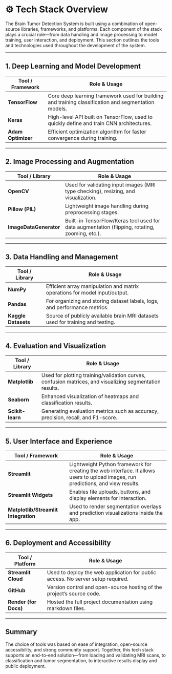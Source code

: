 # ⚙️ Tech Stack Overview

The Brain Tumor Detection System is built using a combination of open-source libraries, frameworks, and platforms. Each component of the stack plays a crucial role—from data handling and image processing to model training, user interaction, and deployment. This section outlines the tools and technologies used throughout the development of the system.

---

## 1. Deep Learning and Model Development

| Tool / Framework                     | Role & Usage                                                                                        |
| ------------------------------------ | --------------------------------------------------------------------------------------------------- |
| **TensorFlow**                       | Core deep learning framework used for building and training classification and segmentation models. |
| **Keras**                            | High-level API built on TensorFlow, used to quickly define and train CNN architectures.             |
| **Adam Optimizer**                   | Efficient optimization algorithm for faster convergence during training.                            |

---

## 2. Image Processing and Augmentation

| Tool / Library         | Role & Usage                                                                                   |
| ---------------------- | ---------------------------------------------------------------------------------------------- |
| **OpenCV**             | Used for validating input images (MRI type checking), resizing, and visualization.             |
| **Pillow (PIL)**       | Lightweight image handling during preprocessing stages.                                        |
| **ImageDataGenerator** | Built-in TensorFlow/Keras tool used for data augmentation (flipping, rotating, zooming, etc.). |

---

## 3. Data Handling and Management

| Tool / Library      | Role & Usage                                                                   |
| ------------------- | ------------------------------------------------------------------------------ |
| **NumPy**           | Efficient array manipulation and matrix operations for model input/output.     |
| **Pandas**          | For organizing and storing dataset labels, logs, and performance metrics.      |
| **Kaggle Datasets** | Source of publicly available brain MRI datasets used for training and testing. |

---

## 4. Evaluation and Visualization

| Tool / Library   | Role & Usage                                                                                            |
| ---------------- | ------------------------------------------------------------------------------------------------------- |
| **Matplotlib**   | Used for plotting training/validation curves, confusion matrices, and visualizing segmentation results. |
| **Seaborn**      | Enhanced visualization of heatmaps and classification results.                                          |
| **Scikit-learn** | Generating evaluation metrics such as accuracy, precision, recall, and F1-score.                        |

---

## 5. User Interface and Experience

| Tool / Framework                     | Role & Usage                                                                                                                      |
| ------------------------------------ | --------------------------------------------------------------------------------------------------------------------------------- |
| **Streamlit**                        | Lightweight Python framework for creating the web interface. It allows users to upload images, run predictions, and view results. |
| **Streamlit Widgets**                | Enables file uploads, buttons, and display elements for interaction.                                                              |
| **Matplotlib/Streamlit Integration** | Used to render segmentation overlays and prediction visualizations inside the app.                                                |

---

## 6. Deployment and Accessibility

| Tool / Platform       | Role & Usage                                                                    |
| --------------------- | ------------------------------------------------------------------------------- |
| **Streamlit Cloud**   | Used to deploy the web application for public access. No server setup required. |
| **GitHub**            | Version control and open-source hosting of the project’s source code.           |
| **Render (for Docs)** | Hosted the full project documentation using markdown files.                     |

---

## Summary

The choice of tools was based on ease of integration, open-source accessibility, and strong community support. Together, this tech stack supports an end-to-end solution—from loading and validating MRI scans, to classification and tumor segmentation, to interactive results display and public deployment.
